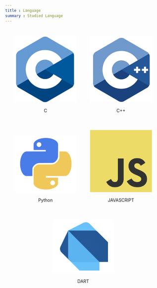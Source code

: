 ```yaml
---
title : Language
summary : Studied Language
---
```


<div style="text-align: center;">
    <div style="display: inline-block; margin: 20px;">
        <img src='./C_lang.png' alt='C' width="200"/>
        <p>C</p>
    </div>
    <div style="display: inline-block; margin: 20px;">
        <img src='./C_plus.png' alt='C++' width="200"/>
        <p>C++</p>
    </div>
    <div style="display: inline-block; margin: 20px;">
        <img src='./Python_lang.png' alt='파이썬' width="200"/>
        <p>Python</p>
    </div>
    <div style="display: inline-block; margin: 20px;">
        <img src='./js.png' alt='자바스크립트' width="200"/>
        <p>JAVASCRIPT</p>
    </div>
    <div style="display: inline-block; margin: 20px;">
        <img src='./dart.png' alt='다트' width="200"/>
        <p>DART</p>
    </div>
</div>
